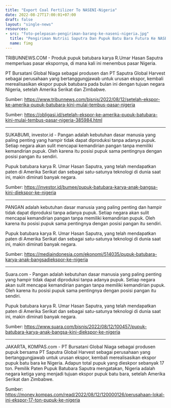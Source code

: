 ```yaml
---
title: "Export Coal Fertilizer To NASENI-Nigeria"
date: 2022-08-27T17:00:01+07:00
draft: false
layout: "single-news"
resources:
- src: "foto-pelepasan-pengiriman-barang-ke-naseni-nigeria.jpg"
  title: "Pengiriman Nutrisi Saputra Dan Pupuk Batu Bara Futura Ke NASENI-Nigeria"
  name: fimg
---
```


TRIBUNNEWS.COM - Produk pupuk batubara karya R.Umar Hasan Saputra memperluas pasar ekspornya, di mana kali ini menembus pasar Nigeria.

PT Bursatani Global Niaga sebagai produsen dan PT Saputra Global Harvest sebagai perusahaan yang bertanggungjawab untuk urusan ekspor, kembali merealisasikan ekspor pupuk batubara pada bulan ini dengan tujuan negara Nigeria, setelah Amerika Serikat dan Zimbabwe.

Sumber: https://www.tribunnews.com/bisnis/2022/08/12/setelah-ekspor-ke-amerika-pupuk-batubara-kini-mulai-tembus-pasar-nigeria

Sumber: https://obligasi.id/setelah-ekspor-ke-amerika-pupuk-batubara-kini-mulai-tembus-pasar-nigeria-385984.html

--- 

SUKABUMI, investor.id - Pangan adalah kebutuhan dasar manusia yang paling penting yang hampir tidak dapat diproduksi tanpa adanya pupuk. Setiap negara akan sulit mencapai kemandirian pangan tanpa memiliki kemandirian pupuk. Oleh karena itu posisi pupuk sama pentingnya dengan posisi pangan itu sendiri.

Pupuk batubara karya R. Umar Hasan Saputra, yang telah mendapatkan paten di Amerika Serikat dan sebagai satu-satunya teknologi di dunia saat ini, makin diminati banyak negara.

Sumber: https://investor.id/bumee/pupuk-batubara-karya-anak-bangsa-kini-diekspor-ke-nigeria

---

PANGAN adalah kebutuhan dasar manusia yang paling penting dan hampir tidak dapat diproduksi tanpa adanya pupuk. Setiap negara akan sulit mencapai kemandirian pangan tanpa memiliki kemandirian pupuk. Oleh karena itu posisi pupuk sama pentingnya dengan posisi pangan itu sendiri.

Pupuk batubara karya R. Umar Hasan Saputra, yang telah mendapatkan paten di Amerika Serikat dan sebagai satu-satunya teknologi di dunia saat ini, makin diminati banyak negara.

Sumber: https://mediaindonesia.com/ekonomi/514035/pupuk-batubara-karya-anak-bangsadiekspor-ke-nigeria

---

Suara.com - Pangan adalah kebutuhan dasar manusia yang paling penting yang hampir tidak dapat diproduksi tanpa adanya pupuk. Setiap negara akan sulit mencapai kemandirian pangan tanpa memiliki kemandirian pupuk. Oleh karena itu posisi pupuk sama pentingnya dengan posisi pangan itu sendiri.

Pupuk batubara karya R. Umar Hasan Saputra, yang telah mendapatkan paten di Amerika Serikat dan sebagai satu-satunya teknologi di dunia saat ini, makin diminati banyak negara.

Sumber: https://www.suara.com/bisnis/2022/08/12/100457/pupuk-batubara-karya-anak-bangsa-kini-diekspor-ke-nigeria

---

JAKARTA, KOMPAS.com - PT Bursatani Global Niaga sebagai produsen pupuk bersama PT Saputra Global Harvest sebagai perusahaan yang bertanggungjawab untuk urusan ekspor, kembali merealisasikan ekspor pupuk batu bara ke Nigeria. Adapun total pupuk yang dieskpor sebanyak 17 ton. Pemilik Paten Pupuk Batubara Saputra mengatakan, Nigeria adalah negara ketiga yang menjadi tujuan ekspor pupuk batu bara, setelah Amerika Serikat dan Zimbabwe.

Sumber: https://money.kompas.com/read/2022/08/12/120000126/perusahaan-lokal-ini-ekspor-17-ton-pupuk-ke-nigeria
